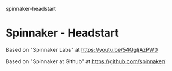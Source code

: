 spinnaker-headstart
# Spinnaker - Headstart

Based on "Spinnaker Labs" at https://youtu.be/54QgIjAzPW0

Based on "Spinnaker at Github" at https://github.com/spinnaker/
